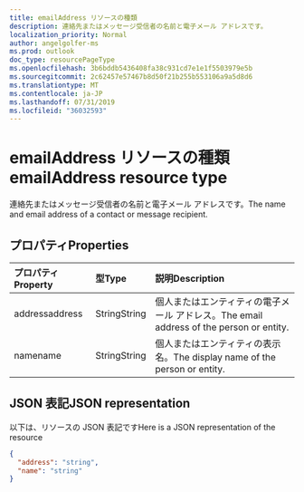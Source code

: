```yaml
---
title: emailAddress リソースの種類
description: 連絡先またはメッセージ受信者の名前と電子メール アドレスです。
localization_priority: Normal
author: angelgolfer-ms
ms.prod: outlook
doc_type: resourcePageType
ms.openlocfilehash: 3b6bddb5436408fa38c931cd7e1e1f5503979e5b
ms.sourcegitcommit: 2c62457e57467b8d50f21b255b553106a9a5d8d6
ms.translationtype: MT
ms.contentlocale: ja-JP
ms.lasthandoff: 07/31/2019
ms.locfileid: "36032593"
---
```

# <a name="emailaddress-resource-type"></a><span data-ttu-id="37fd5-103">emailAddress リソースの種類</span><span class="sxs-lookup"><span data-stu-id="37fd5-103">emailAddress resource type</span></span>

<span data-ttu-id="37fd5-104">連絡先またはメッセージ受信者の名前と電子メール アドレスです。</span><span class="sxs-lookup"><span data-stu-id="37fd5-104">The name and email address of a contact or message recipient.</span></span>

## <a name="properties"></a><span data-ttu-id="37fd5-105">プロパティ</span><span class="sxs-lookup"><span data-stu-id="37fd5-105">Properties</span></span>
| <span data-ttu-id="37fd5-106">プロパティ</span><span class="sxs-lookup"><span data-stu-id="37fd5-106">Property</span></span>     | <span data-ttu-id="37fd5-107">型</span><span class="sxs-lookup"><span data-stu-id="37fd5-107">Type</span></span>   |<span data-ttu-id="37fd5-108">説明</span><span class="sxs-lookup"><span data-stu-id="37fd5-108">Description</span></span>|
|:---------------|:--------|:----------|
|<span data-ttu-id="37fd5-109">address</span><span class="sxs-lookup"><span data-stu-id="37fd5-109">address</span></span>|<span data-ttu-id="37fd5-110">String</span><span class="sxs-lookup"><span data-stu-id="37fd5-110">String</span></span>|<span data-ttu-id="37fd5-111">個人またはエンティティの電子メール アドレス。</span><span class="sxs-lookup"><span data-stu-id="37fd5-111">The email address of the person or entity.</span></span>|
|<span data-ttu-id="37fd5-112">name</span><span class="sxs-lookup"><span data-stu-id="37fd5-112">name</span></span>|<span data-ttu-id="37fd5-113">String</span><span class="sxs-lookup"><span data-stu-id="37fd5-113">String</span></span>|<span data-ttu-id="37fd5-114">個人またはエンティティの表示名。</span><span class="sxs-lookup"><span data-stu-id="37fd5-114">The display name of the person or entity.</span></span>|

## <a name="json-representation"></a><span data-ttu-id="37fd5-115">JSON 表記</span><span class="sxs-lookup"><span data-stu-id="37fd5-115">JSON representation</span></span>

<span data-ttu-id="37fd5-116">以下は、リソースの JSON 表記です</span><span class="sxs-lookup"><span data-stu-id="37fd5-116">Here is a JSON representation of the resource</span></span>

<!-- {
  "blockType": "resource",
  "optionalProperties": [

  ],
  "@odata.type": "microsoft.graph.emailAddress"
}-->

```json
{
  "address": "string",
  "name": "string"
}

```

<!-- uuid: 8fcb5dbc-d5aa-4681-8e31-b001d5168d79
2015-10-25 14:57:30 UTC -->
<!-- {
  "type": "#page.annotation",
  "description": "emailAddress resource",
  "keywords": "",
  "section": "documentation",
  "tocPath": ""
}-->
